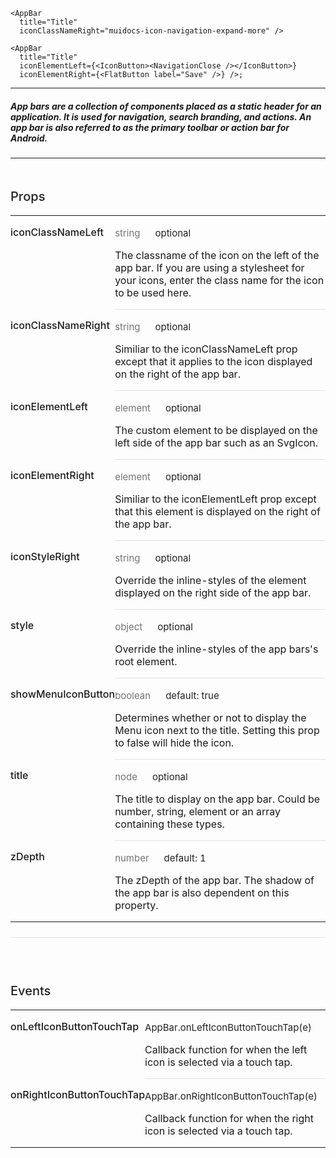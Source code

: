 ```
<AppBar
  title="Title"
  iconClassNameRight="muidocs-icon-navigation-expand-more" />

<AppBar
  title="Title"
  iconElementLeft={<IconButton><NavigationClose /></IconButton>}
  iconElementRight={<FlatButton label="Save" />} />;
```
------
##### App bars are a collection of components placed as a static header for an application. It is used for navigation, search branding, and actions. An app bar is also referred to as the primary toolbar or action bar for Android.
------

<div data-reactid=".0.$=12:0.0.0.1:3"><div style="font-size:15px;letter-spacing:0px;font-weight:400;line-height:24px;padding-top:0px;margin-bottom:13px;color:rgba(0, 0, 0, 0.87);width:100%;box-sizing:border-box;border-top:none;margin-top:0px;" data-reactid=".0.$=12:0.0.0.1:3.$0"><h3 style="font-size:20px;line-height:28px;padding-top:19px;margin-bottom:13px;letter-spacing:0px;font-weight:500;color:rgba(0, 0, 0, 0.87);box-sizing:border-box;" data-reactid=".0.$=12:0.0.0.1:3.$0.0">Props</h3><table style="border-collapse:collapse;border-spacing:0px;box-sizing:border-box;" data-reactid=".0.$=12:0.0.0.1:3.$0.1"><tbody data-reactid=".0.$=12:0.0.0.1:3.$0.1.0"><tr data-reactid=".0.$=12:0.0.0.1:3.$0.1.0.$0"><td style="padding: 16px 0px; vertical-align: top; position: inherit; font-weight: 500; box-sizing: border-box;" data-reactid=".0.$=12:0.0.0.1:3.$0.1.0.$0.0">iconClassNameLeft</td><td style="padding: 16px 0px; vertical-align: top; width: 100%; border-bottom-style: solid; border-bottom-width: 1px; border-bottom-color: rgb(224, 224, 224); box-sizing: border-box;" data-reactid=".0.$=12:0.0.0.1:3.$0.1.0.$0.1"><p style="margin:0px;font-size:15px;letter-spacing:0px;font-weight:400;line-height:24px;padding-top:0px;margin-bottom:13px;color:rgba(0, 0, 0, 0.87);width:100%;box-sizing:border-box;" data-reactid=".0.$=12:0.0.0.1:3.$0.1.0.$0.1.0"><span style="color:rgba(0, 0, 0, 0.54);padding-right:24px;box-sizing:border-box;" data-reactid=".0.$=12:0.0.0.1:3.$0.1.0.$0.1.0.0">string</span><span data-reactid=".0.$=12:0.0.0.1:3.$0.1.0.$0.1.0.1">optional</span></p><p style="margin:0px;box-sizing:border-box;" data-reactid=".0.$=12:0.0.0.1:3.$0.1.0.$0.1.1">The classname of the icon on the left of the app bar. If you are using a stylesheet for your icons, enter the class name for the icon to be used here.</p></td></tr><tr data-reactid=".0.$=12:0.0.0.1:3.$0.1.0.$1"><td style="padding: 16px 0px; vertical-align: top; position: inherit; font-weight: 500; box-sizing: border-box;" data-reactid=".0.$=12:0.0.0.1:3.$0.1.0.$1.0">iconClassNameRight</td><td style="padding: 16px 0px; vertical-align: top; width: 100%; border-bottom-style: solid; border-bottom-width: 1px; border-bottom-color: rgb(224, 224, 224); box-sizing: border-box;" data-reactid=".0.$=12:0.0.0.1:3.$0.1.0.$1.1"><p style="margin:0px;font-size:15px;letter-spacing:0px;font-weight:400;line-height:24px;padding-top:0px;margin-bottom:13px;color:rgba(0, 0, 0, 0.87);width:100%;box-sizing:border-box;" data-reactid=".0.$=12:0.0.0.1:3.$0.1.0.$1.1.0"><span style="color:rgba(0, 0, 0, 0.54);padding-right:24px;box-sizing:border-box;" data-reactid=".0.$=12:0.0.0.1:3.$0.1.0.$1.1.0.0">string</span><span data-reactid=".0.$=12:0.0.0.1:3.$0.1.0.$1.1.0.1">optional</span></p><p style="margin:0px;box-sizing:border-box;" data-reactid=".0.$=12:0.0.0.1:3.$0.1.0.$1.1.1">Similiar to the iconClassNameLeft prop except that it applies to the icon displayed on the right of the app bar.</p></td></tr><tr data-reactid=".0.$=12:0.0.0.1:3.$0.1.0.$2"><td style="padding: 16px 0px; vertical-align: top; position: inherit; font-weight: 500; box-sizing: border-box;" data-reactid=".0.$=12:0.0.0.1:3.$0.1.0.$2.0">iconElementLeft</td><td style="padding: 16px 0px; vertical-align: top; width: 100%; border-bottom-style: solid; border-bottom-width: 1px; border-bottom-color: rgb(224, 224, 224); box-sizing: border-box;" data-reactid=".0.$=12:0.0.0.1:3.$0.1.0.$2.1"><p style="margin:0px;font-size:15px;letter-spacing:0px;font-weight:400;line-height:24px;padding-top:0px;margin-bottom:13px;color:rgba(0, 0, 0, 0.87);width:100%;box-sizing:border-box;" data-reactid=".0.$=12:0.0.0.1:3.$0.1.0.$2.1.0"><span style="color:rgba(0, 0, 0, 0.54);padding-right:24px;box-sizing:border-box;" data-reactid=".0.$=12:0.0.0.1:3.$0.1.0.$2.1.0.0">element</span><span data-reactid=".0.$=12:0.0.0.1:3.$0.1.0.$2.1.0.1">optional</span></p><p style="margin:0px;box-sizing:border-box;" data-reactid=".0.$=12:0.0.0.1:3.$0.1.0.$2.1.1">The custom element to be displayed on the left side of the app bar such as an SvgIcon.</p></td></tr><tr data-reactid=".0.$=12:0.0.0.1:3.$0.1.0.$3"><td style="padding: 16px 0px; vertical-align: top; position: inherit; font-weight: 500; box-sizing: border-box;" data-reactid=".0.$=12:0.0.0.1:3.$0.1.0.$3.0">iconElementRight</td><td style="padding: 16px 0px; vertical-align: top; width: 100%; border-bottom-style: solid; border-bottom-width: 1px; border-bottom-color: rgb(224, 224, 224); box-sizing: border-box;" data-reactid=".0.$=12:0.0.0.1:3.$0.1.0.$3.1"><p style="margin:0px;font-size:15px;letter-spacing:0px;font-weight:400;line-height:24px;padding-top:0px;margin-bottom:13px;color:rgba(0, 0, 0, 0.87);width:100%;box-sizing:border-box;" data-reactid=".0.$=12:0.0.0.1:3.$0.1.0.$3.1.0"><span style="color:rgba(0, 0, 0, 0.54);padding-right:24px;box-sizing:border-box;" data-reactid=".0.$=12:0.0.0.1:3.$0.1.0.$3.1.0.0">element</span><span data-reactid=".0.$=12:0.0.0.1:3.$0.1.0.$3.1.0.1">optional</span></p><p style="margin:0px;box-sizing:border-box;" data-reactid=".0.$=12:0.0.0.1:3.$0.1.0.$3.1.1">Similiar to the iconElementLeft prop except that this element is displayed on the right of the app bar.</p></td></tr><tr data-reactid=".0.$=12:0.0.0.1:3.$0.1.0.$4"><td style="padding: 16px 0px; vertical-align: top; position: inherit; font-weight: 500; box-sizing: border-box;" data-reactid=".0.$=12:0.0.0.1:3.$0.1.0.$4.0">iconStyleRight</td><td style="padding: 16px 0px; vertical-align: top; width: 100%; border-bottom-style: solid; border-bottom-width: 1px; border-bottom-color: rgb(224, 224, 224); box-sizing: border-box;" data-reactid=".0.$=12:0.0.0.1:3.$0.1.0.$4.1"><p style="margin:0px;font-size:15px;letter-spacing:0px;font-weight:400;line-height:24px;padding-top:0px;margin-bottom:13px;color:rgba(0, 0, 0, 0.87);width:100%;box-sizing:border-box;" data-reactid=".0.$=12:0.0.0.1:3.$0.1.0.$4.1.0"><span style="color:rgba(0, 0, 0, 0.54);padding-right:24px;box-sizing:border-box;" data-reactid=".0.$=12:0.0.0.1:3.$0.1.0.$4.1.0.0">string</span><span data-reactid=".0.$=12:0.0.0.1:3.$0.1.0.$4.1.0.1">optional</span></p><p style="margin:0px;box-sizing:border-box;" data-reactid=".0.$=12:0.0.0.1:3.$0.1.0.$4.1.1">Override the inline-styles of the element displayed on the right side of the app bar.</p></td></tr><tr data-reactid=".0.$=12:0.0.0.1:3.$0.1.0.$5"><td style="padding: 16px 0px; vertical-align: top; position: inherit; font-weight: 500; box-sizing: border-box;" data-reactid=".0.$=12:0.0.0.1:3.$0.1.0.$5.0">style</td><td style="padding: 16px 0px; vertical-align: top; width: 100%; border-bottom-style: solid; border-bottom-width: 1px; border-bottom-color: rgb(224, 224, 224); box-sizing: border-box;" data-reactid=".0.$=12:0.0.0.1:3.$0.1.0.$5.1"><p style="margin:0px;font-size:15px;letter-spacing:0px;font-weight:400;line-height:24px;padding-top:0px;margin-bottom:13px;color:rgba(0, 0, 0, 0.87);width:100%;box-sizing:border-box;" data-reactid=".0.$=12:0.0.0.1:3.$0.1.0.$5.1.0"><span style="color:rgba(0, 0, 0, 0.54);padding-right:24px;box-sizing:border-box;" data-reactid=".0.$=12:0.0.0.1:3.$0.1.0.$5.1.0.0">object</span><span data-reactid=".0.$=12:0.0.0.1:3.$0.1.0.$5.1.0.1">optional</span></p><p style="margin:0px;box-sizing:border-box;" data-reactid=".0.$=12:0.0.0.1:3.$0.1.0.$5.1.1">Override the inline-styles of the app bars's root element.</p></td></tr><tr data-reactid=".0.$=12:0.0.0.1:3.$0.1.0.$6"><td style="padding: 16px 0px; vertical-align: top; position: inherit; font-weight: 500; box-sizing: border-box;" data-reactid=".0.$=12:0.0.0.1:3.$0.1.0.$6.0">showMenuIconButton</td><td style="padding: 16px 0px; vertical-align: top; width: 100%; border-bottom-style: solid; border-bottom-width: 1px; border-bottom-color: rgb(224, 224, 224); box-sizing: border-box;" data-reactid=".0.$=12:0.0.0.1:3.$0.1.0.$6.1"><p style="margin:0px;font-size:15px;letter-spacing:0px;font-weight:400;line-height:24px;padding-top:0px;margin-bottom:13px;color:rgba(0, 0, 0, 0.87);width:100%;box-sizing:border-box;" data-reactid=".0.$=12:0.0.0.1:3.$0.1.0.$6.1.0"><span style="color:rgba(0, 0, 0, 0.54);padding-right:24px;box-sizing:border-box;" data-reactid=".0.$=12:0.0.0.1:3.$0.1.0.$6.1.0.0">boolean</span><span data-reactid=".0.$=12:0.0.0.1:3.$0.1.0.$6.1.0.1">default: true</span></p><p style="margin:0px;box-sizing:border-box;" data-reactid=".0.$=12:0.0.0.1:3.$0.1.0.$6.1.1">Determines whether or not to display the Menu icon next to the title. Setting this prop to false will hide the icon.</p></td></tr><tr data-reactid=".0.$=12:0.0.0.1:3.$0.1.0.$7"><td style="padding: 16px 0px; vertical-align: top; position: inherit; font-weight: 500; box-sizing: border-box;" data-reactid=".0.$=12:0.0.0.1:3.$0.1.0.$7.0">title</td><td style="padding: 16px 0px; vertical-align: top; width: 100%; border-bottom-style: solid; border-bottom-width: 1px; border-bottom-color: rgb(224, 224, 224); box-sizing: border-box;" data-reactid=".0.$=12:0.0.0.1:3.$0.1.0.$7.1"><p style="margin:0px;font-size:15px;letter-spacing:0px;font-weight:400;line-height:24px;padding-top:0px;margin-bottom:13px;color:rgba(0, 0, 0, 0.87);width:100%;box-sizing:border-box;" data-reactid=".0.$=12:0.0.0.1:3.$0.1.0.$7.1.0"><span style="color:rgba(0, 0, 0, 0.54);padding-right:24px;box-sizing:border-box;" data-reactid=".0.$=12:0.0.0.1:3.$0.1.0.$7.1.0.0">node</span><span data-reactid=".0.$=12:0.0.0.1:3.$0.1.0.$7.1.0.1">optional</span></p><p style="margin:0px;box-sizing:border-box;" data-reactid=".0.$=12:0.0.0.1:3.$0.1.0.$7.1.1">The title to display on the app bar. Could be number, string, element or an array containing these types.</p></td></tr><tr data-reactid=".0.$=12:0.0.0.1:3.$0.1.0.$8"><td style="padding: 16px 0px; vertical-align: top; position: inherit; font-weight: 500; box-sizing: border-box;" data-reactid=".0.$=12:0.0.0.1:3.$0.1.0.$8.0">zDepth</td><td style="padding: 16px 0px; vertical-align: top; width: 100%; border-bottom-style: none; box-sizing: border-box;" data-reactid=".0.$=12:0.0.0.1:3.$0.1.0.$8.1"><p style="margin:0px;font-size:15px;letter-spacing:0px;font-weight:400;line-height:24px;padding-top:0px;margin-bottom:13px;color:rgba(0, 0, 0, 0.87);width:100%;box-sizing:border-box;" data-reactid=".0.$=12:0.0.0.1:3.$0.1.0.$8.1.0"><span style="color:rgba(0, 0, 0, 0.54);padding-right:24px;box-sizing:border-box;" data-reactid=".0.$=12:0.0.0.1:3.$0.1.0.$8.1.0.0">number</span><span data-reactid=".0.$=12:0.0.0.1:3.$0.1.0.$8.1.0.1">default: 1</span></p><p style="margin:0px;box-sizing:border-box;" data-reactid=".0.$=12:0.0.0.1:3.$0.1.0.$8.1.1">The zDepth of the app bar. The shadow of the app bar is also dependent on this property.</p></td></tr></tbody></table></div><div style="font-size:15px;letter-spacing:0px;font-weight:400;line-height:24px;padding-top:24px;margin-bottom:13px;color:rgba(0, 0, 0, 0.87);width:100%;box-sizing:border-box;border-top:solid 1px #e0e0e0;margin-top:24px;" data-reactid=".0.$=12:0.0.0.1:3.$1"><h3 style="font-size:20px;line-height:28px;padding-top:19px;margin-bottom:13px;letter-spacing:0px;font-weight:500;color:rgba(0, 0, 0, 0.87);box-sizing:border-box;" data-reactid=".0.$=12:0.0.0.1:3.$1.0">Events</h3><table style="border-collapse:collapse;border-spacing:0px;box-sizing:border-box;" data-reactid=".0.$=12:0.0.0.1:3.$1.1"><tbody data-reactid=".0.$=12:0.0.0.1:3.$1.1.0"><tr data-reactid=".0.$=12:0.0.0.1:3.$1.1.0.$0"><td style="padding: 16px 0px; vertical-align: top; position: inherit; font-weight: 500; box-sizing: border-box;" data-reactid=".0.$=12:0.0.0.1:3.$1.1.0.$0.0">onLeftIconButtonTouchTap</td><td style="padding: 16px 0px; vertical-align: top; width: 100%; border-bottom-style: solid; border-bottom-width: 1px; border-bottom-color: rgb(224, 224, 224); box-sizing: border-box;" data-reactid=".0.$=12:0.0.0.1:3.$1.1.0.$0.1"><p style="margin:0px;font-size:15px;letter-spacing:0px;font-weight:400;line-height:24px;padding-top:0px;margin-bottom:13px;color:rgba(0, 0, 0, 0.87);width:100%;box-sizing:border-box;" data-reactid=".0.$=12:0.0.0.1:3.$1.1.0.$0.1.0"><span data-reactid=".0.$=12:0.0.0.1:3.$1.1.0.$0.1.0.1">AppBar.onLeftIconButtonTouchTap(e)</span></p><p style="margin:0px;box-sizing:border-box;" data-reactid=".0.$=12:0.0.0.1:3.$1.1.0.$0.1.1">Callback function for when the left icon is selected via a touch tap.</p></td></tr><tr data-reactid=".0.$=12:0.0.0.1:3.$1.1.0.$1"><td style="padding: 16px 0px; vertical-align: top; position: inherit; font-weight: 500; box-sizing: border-box;" data-reactid=".0.$=12:0.0.0.1:3.$1.1.0.$1.0">onRightIconButtonTouchTap</td><td style="padding: 16px 0px; vertical-align: top; width: 100%; border-bottom-style: none; box-sizing: border-box;" data-reactid=".0.$=12:0.0.0.1:3.$1.1.0.$1.1"><p style="margin:0px;font-size:15px;letter-spacing:0px;font-weight:400;line-height:24px;padding-top:0px;margin-bottom:13px;color:rgba(0, 0, 0, 0.87);width:100%;box-sizing:border-box;" data-reactid=".0.$=12:0.0.0.1:3.$1.1.0.$1.1.0"><span data-reactid=".0.$=12:0.0.0.1:3.$1.1.0.$1.1.0.1">AppBar.onRightIconButtonTouchTap(e)</span></p><p style="margin:0px;box-sizing:border-box;" data-reactid=".0.$=12:0.0.0.1:3.$1.1.0.$1.1.1">Callback function for when the right icon is selected via a touch tap.</p></td></tr></tbody></table></div></div>